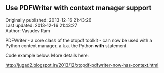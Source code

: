 ## Use PDFWriter with context manager support  
Originally published: 2013-12-16 21:43:26  
Last updated: 2013-12-16 21:43:27  
Author: Vasudev Ram  
  
PDFWriter - a core class of the xtopdf toolkit - can now be used with a Python context manager, a.k.a. the Python **with** statement.

Code example below. More details here:

http://jugad2.blogspot.in/2013/12/xtopdf-pdfwriter-now-has-context.html

